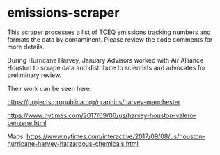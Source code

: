 # emissions-scraper
This scraper processes a list of TCEQ emissions tracking numbers and formats the data by contaminent. Please review the code comments for more details.

During Hurricane Harvey, January Advisors worked with Air Alliance Houston to scrape data and distribute to scientists and advocates for preliminary review.

Their work can be seen here:

https://projects.propublica.org/graphics/harvey-manchester

https://www.nytimes.com/2017/09/06/us/harvey-houston-valero-benzene.html

Maps:
https://www.nytimes.com/interactive/2017/09/08/us/houston-hurricane-harvey-harzardous-chemicals.html
